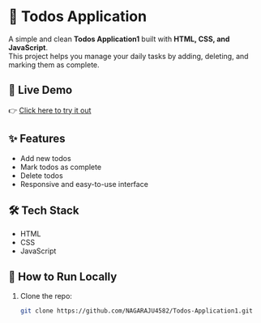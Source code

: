 # 📝 Todos Application

A simple and clean **Todos Application1** built with **HTML, CSS, and JavaScript**.  
This project helps you manage your daily tasks by adding, deleting, and marking them as complete.

## 🚀 Live Demo
👉 [Click here to try it out](https://nagaraju4582.github.io/Todos-Application1/)

## ✨ Features
- Add new todos  
- Mark todos as complete  
- Delete todos  
- Responsive and easy-to-use interface  

## 🛠️ Tech Stack
- HTML  
- CSS  
- JavaScript  

## 📌 How to Run Locally
1. Clone the repo:  
   ```bash
   git clone https://github.com/NAGARAJU4582/Todos-Application1.git


